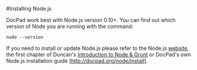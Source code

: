 #Installing Node.js

DocPad work best with Node.js version 0.10+. You can find out
which version of Node you are running with the command: 

```
node --version
```

If you need to install or update Node.js please refer to the Node.js [website](http://nodejs.org), the first chapter of Duncan's [Introduction to Node & Grunt](https://github.com/CodeHubOrg/node-grunt-workshop/tree/master/01_node) or DocPad's own Node.js installation guide [http://docpad.org/node/install].



